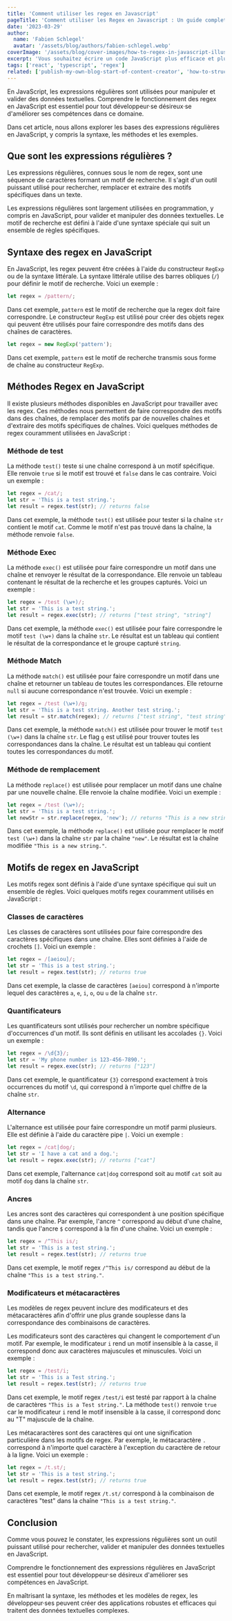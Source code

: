 ```yaml
---
title: 'Comment utiliser les regex en Javascript'
pageTitle: 'Comment utiliser les Regex en Javascript : Un guide complet pour les développeurs'
date: '2023-03-29'
author:
  name: 'Fabien Schlegel'
  avatar: '/assets/blog/authors/fabien-schlegel.webp'
coverImage: '/assets/blog/cover-images/how-to-regex-in-javascript-illustration-fr.webp'
excerpt: 'Vous souhaitez écrire un code JavaScript plus efficace et plus performant ? Il est indispensable de comprendre le fonctionnement des regex. Cet article couvre les bases des expressions régulières pour vous guider dans le processus de création de modèles flexibles pour la manipulation et la validation de chaînes de caractères.'
tags: ['react', 'typescript', 'regex']
related: ['publish-my-own-blog-start-of-content-creator', 'how-to-structure-react-app']
---
```


En JavaScript, les expressions régulières sont utilisées pour manipuler et valider des données textuelles. Comprendre le fonctionnement des regex en JavaScript est essentiel pour tout développeur·se désireux·se d'améliorer ses compétences dans ce domaine.

Dans cet article, nous allons explorer les bases des expressions régulières en JavaScript, y compris la syntaxe, les méthodes et les exemples.

## Que sont les expressions régulières ?

Les expressions régulières, connues sous le nom de regex, sont une séquence de caractères formant un motif de recherche. Il s'agit d'un outil puissant utilisé pour rechercher, remplacer et extraire des motifs spécifiques dans un texte.

Les expressions régulières sont largement utilisées en programmation, y compris en JavaScript, pour valider et manipuler des données textuelles. Le motif de recherche est défini à l'aide d'une syntaxe spéciale qui suit un ensemble de règles spécifiques.

## Syntaxe des regex en JavaScript

En JavaScript, les regex peuvent être créées à l'aide du constructeur `RegExp` ou de la syntaxe littérale. La syntaxe littérale utilise des barres obliques (`/`) pour définir le motif de recherche. Voici un exemple :

```typescript
let regex = /pattern/;
```

Dans cet exemple, `pattern` est le motif de recherche que la regex doit faire correspondre. Le constructeur `RegExp` est utilisé pour créer des objets regex qui peuvent être utilisés pour faire correspondre des motifs dans des chaînes de caractères.

```typescript
let regex = new RegExp('pattern');
```

Dans cet exemple, `pattern` est le motif de recherche transmis sous forme de chaîne au constructeur `RegExp`.

## Méthodes Regex en JavaScript

Il existe plusieurs méthodes disponibles en JavaScript pour travailler avec les regex. Ces méthodes nous permettent de faire correspondre des motifs dans des chaînes, de remplacer des motifs par de nouvelles chaînes et d'extraire des motifs spécifiques de chaînes. Voici quelques méthodes de regex couramment utilisées en JavaScript :

### Méthode de test

La méthode `test()` teste si une chaîne correspond à un motif spécifique. Elle renvoie `true` si le motif est trouvé et `false` dans le cas contraire. Voici un exemple :

```typescript
let regex = /cat/;
let str = 'This is a test string.';
let result = regex.test(str); // returns false
```

Dans cet exemple, la méthode `test()` est utilisée pour tester si la chaîne `str` contient le motif `cat`. Comme le motif n'est pas trouvé dans la chaîne, la méthode renvoie `false`.

### Méthode Exec

La méthode `exec()` est utilisée pour faire correspondre un motif dans une chaîne et renvoyer le résultat de la correspondance. Elle renvoie un tableau contenant le résultat de la recherche et les groupes capturés. Voici un exemple :

```typescript
let regex = /test (\w+)/;
let str = 'This is a test string.';
let result = regex.exec(str); // returns ["test string", "string"]
```

Dans cet exemple, la méthode `exec()` est utilisée pour faire correspondre le motif `test (\w+)` dans la chaîne `str`. Le résultat est un tableau qui contient le résultat de la correspondance et le groupe capturé `string`.

### Méthode Match

La méthode `match()` est utilisée pour faire correspondre un motif dans une chaîne et retourner un tableau de toutes les correspondances. Elle retourne `null` si aucune correspondance n'est trouvée. Voici un exemple :

```typescript
let regex = /test (\w+)/g;
let str = 'This is a test string. Another test string.';
let result = str.match(regex); // returns ["test string", "test string"]
```

Dans cet exemple, la méthode `match()` est utilisée pour trouver le motif `test (\w+)` dans la chaîne `str`. Le flag `g` est utilisé pour trouver toutes les correspondances dans la chaîne. Le résultat est un tableau qui contient toutes les correspondances du motif.

### Méthode de remplacement

La méthode `replace()` est utilisée pour remplacer un motif dans une chaîne par une nouvelle chaîne. Elle renvoie la chaîne modifiée. Voici un exemple :

```typescript
let regex = /test (\w+)/;
let str = 'This is a test string.';
let newStr = str.replace(regex, 'new'); // returns "This is a new string."
```

Dans cet exemple, la méthode `replace()` est utilisée pour remplacer le motif `test (\w+)` dans la chaîne `str` par la chaîne `"new"`. Le résultat est la chaîne modifiée `"This is a new string."`.

## Motifs de regex en JavaScript

Les motifs regex sont définis à l'aide d'une syntaxe spécifique qui suit un ensemble de règles. Voici quelques motifs regex couramment utilisés en JavaScript :

### Classes de caractères

Les classes de caractères sont utilisées pour faire correspondre des caractères spécifiques dans une chaîne. Elles sont définies à l'aide de crochets `[]`. Voici un exemple :

```typescript
let regex = /[aeiou]/;
let str = 'This is a test string.';
let result = regex.test(str); // returns true
```

Dans cet exemple, la classe de caractères `[aeiou]` correspond à n'importe lequel des caractères `a`, `e`, `i`, `o`, ou `u` de la chaîne `str`.

### Quantificateurs

Les quantificateurs sont utilisés pour rechercher un nombre spécifique d'occurrences d'un motif. Ils sont définis en utilisant les accolades `{}`. Voici un exemple :

```typescript
let regex = /\d{3}/;
let str = 'My phone number is 123-456-7890.';
let result = regex.exec(str); // returns ["123"]
```

Dans cet exemple, le quantificateur `{3}` correspond exactement à trois occurrences du motif `\d`, qui correspond à n'importe quel chiffre de la chaîne `str`.

### Alternance

L'alternance est utilisée pour faire correspondre un motif parmi plusieurs. Elle est définie à l'aide du caractère pipe `|`. Voici un exemple :

```typescript
let regex = /cat|dog/;
let str = 'I have a cat and a dog.';
let result = regex.exec(str); // returns ["cat"]
```

Dans cet exemple, l'alternance `cat|dog` correspond soit au motif `cat` soit au motif `dog` dans la chaîne `str`.

### Ancres

Les ancres sont des caractères qui correspondent à une position spécifique dans une chaîne. Par exemple, l'ancre `^` correspond au début d'une chaîne, tandis que l'ancre `$` correspond à la fin d'une chaîne. Voici un exemple :

```typescript
let regex = /^This is/;
let str = 'This is a test string.';
let result = regex.test(str); // returns true
```

Dans cet exemple, le motif regex `/^This is/` correspond au début de la chaîne `"This is a test string."`.

### Modificateurs et métacaractères

Les modèles de regex peuvent inclure des modificateurs et des métacaractères afin d'offrir une plus grande souplesse dans la correspondance des combinaisons de caractères.

Les modificateurs sont des caractères qui changent le comportement d'un motif. Par exemple, le modificateur `i` rend un motif insensible à la casse, il correspond donc aux caractères majuscules et minuscules. Voici un exemple :

```typescript
let regex = /test/i;
let str = 'This is a Test string.';
let result = regex.test(str); // returns true
```

Dans cet exemple, le motif regex `/test/i` est testé par rapport à la chaîne de caractères `"This is a Test string."`. La méthode `test()` renvoie `true` car le modificateur `i` rend le motif insensible à la casse, il correspond donc au "T" majuscule de la chaîne.

Les métacaractères sont des caractères qui ont une signification particulière dans les motifs de regex. Par exemple, le métacaractère `.` correspond à n'importe quel caractère à l'exception du caractère de retour à la ligne. Voici un exemple :

```typescript
let regex = /t.st/;
let str = 'This is a test string.';
let result = regex.test(str); // returns true
```

Dans cet exemple, le motif regex `/t.st/` correspond à la combinaison de caractères "test" dans la chaîne `"This is a test string."`.

## Conclusion

Comme vous pouvez le constater, les expressions régulières sont un outil puissant utilisé pour rechercher, valider et manipuler des données textuelles en JavaScript.

Comprendre le fonctionnement des expressions régulières en JavaScript est essentiel pour tout développeur·se désireux d'améliorer ses compétences en JavaScript.

En maîtrisant la syntaxe, les méthodes et les modèles de regex, les développeur·ses peuvent créer des applications robustes et efficaces qui traitent des données textuelles complexes.
